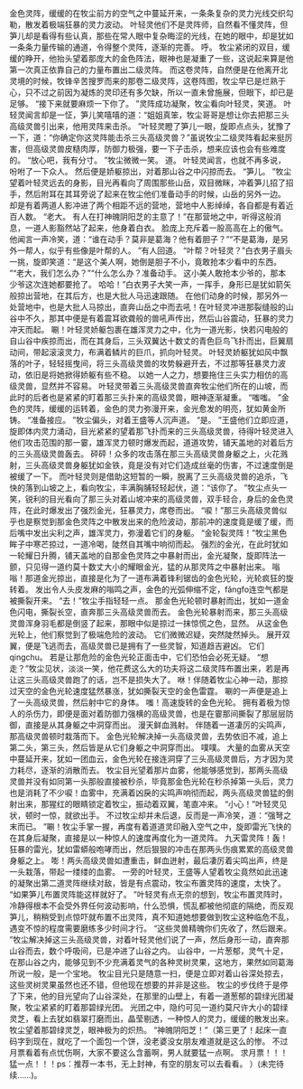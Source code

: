 金色灵阵，缓缓的在牧尘前方的空气之中蔓延开来，一条条复杂的灵力光线交织勾勒，散发着极端狂暴的灵力波动。
叶轻灵他们不是灵阵师，自然看不懂灵阵，但笋儿却是看得有些认真，那些在常人眼中复杂晦涩的光线，在她的眼中，却是犹如一条条力量传输的通道，令得整个灵阵，逐渐的完善。
呼。
牧尘紧闭的双目，缓缓的睁开，他抬头望着那庞大的金色阵法，眼神也是凝重了一些，这说起来算是他第一次真正依靠自己的力量布置出二级灵阵。
而这卷灵阵，自然便是在他离开北灵境的时候，牧锋辛苦搜罗而来的那卷二级灵阵，这卷阵图，牧尘早已是烂熟于心，只不过之前因为凝炼的灵印还有多欠缺，所以一直未曾施展，但眼下，却已是足够。
“接下来就要麻烦一下你了。
”灵阵成功凝聚，牧尘看向叶轻灵，笑道。
叶轻灵闻言却是一怔，笋儿笑嘻嘻的道：“姐姐真笨，牧尘哥哥是想让你去把那三头高级灵兽引出来，他用灵阵来击杀。
”叶轻灵瞪了笋儿一眼，旋即点点头，犹豫了一下，道：“你确定你这灵阵能击杀三头高级灵兽？”虽说牧尘二级灵阵看起来挺厉害，但高级灵兽皮糙肉厚，防御力极强，要一下子击杀，想来应该也会有些难度的。
“放心吧，我有分寸。
”牧尘微微一笑。
道。
叶轻灵闻言，也就不再多说，吩咐了一下众人。
然后便是娇躯掠出，对着那山谷之中闪掠而去。
“笋儿。
”牧尘望着叶轻灵远去的身影，目光再看向了周围那些山岳，双目微眯，冲着笋儿招了招手，然后附耳在其耳旁说了起来在牧尘他们准备动手的时候，山岳的另外一边。
却是有着两道人影冲进了两个相距不远的营地，营地中人影绰绰，各自都是有着近百人数。
“老大。
有人在打神魄阴阳芝的主意了！”在那营地之中，听得这般消息，一道人影豁然站了起来，他身着白衣。
脸庞上充斥着一股高高在上的傲气。
他闻言一声冷笑，道：“谁在动手？莫非是葛海？他有着胆子？”“不是葛海，是另外一帮人，似乎有些像是叶帮的人。
”有人回道。
“叶帮？叶轻灵？”白衣男子眉头一挑，旋即笑道：“是这个美人啊，她倒是胆子不小，竟敢抢本少看中的东西。
”“老大，我们怎么办？”“什么怎么办？准备动手。
这小美人敢抢本少爷的，那本少爷这次连她都要抢了。
哈哈！”白衣男子大笑一声，一挥手，身形已是犹如箭矢般掠出营地，在其后方，也是大批人马迅速跟随。
在他们动身的时候，那另外一处营地中，也是大批人马掠出，直奔山岳之中而去吼！在叶轻灵冲进那裂缝般的山谷中不久，那其中便是有着震耳欲聋般的兽吼声传出，然后山谷震动，狂暴的灵力冲天而起。
唰！叶轻灵娇躯包裹在雄浑灵力之中，化为一道光影，快若闪电般的自山谷中疾掠而出，而在其身后，三头双翼达十数丈的青色巨鸟飞扑而出，巨翼扇动间，带起滚滚灵力，布满着鳞片的巨爪，抓向叶轻灵。
叶轻灵娇躯犹如风中飘落的叶子，轻轻摇曳间，将三头高级灵兽的攻势躲避开去，不过那等狂暴灵力波动，依旧是将她掀得娇躯有些不稳。
以她一人之力，想要拖住三头实力相仿的高级灵兽，显然并不容易。
叶轻灵带着三头高级灵兽直奔牧尘他们所在的山坡，而此时的后者也是紧紧的盯着那三头扑来的高级灵兽，眼神逐渐凝重。
“嗤嗤。
”金色的灵阵，缓缓的运转着，金色的灵力弥漫开来，金光愈发的明亮，犹如黄金所铸。
“准备接应。
”牧尘偏头，对着王盛等人沉声道。
“是。
”王盛他们立即应道，旋即体内灵力涌动，目光紧紧的望着那飞扑而来的三头高级灵兽，待得叶轻灵进入他们攻击范围的那一霎，雄浑灵力顿时爆发而起，道道攻势，铺天盖地的对着后方的三头高级灵兽轰去。
砰砰！众多的攻击落在那三头高级灵兽身躯之上，火花溅射，三头高级灵兽身躯犹如金铁，竟是没有对它们造成丝毫的伤害，不过速度倒是被缓了一下。
而叶轻灵则是借助这短暂的一瞬，脱离了三头高级灵兽的追杀，飞快的落到山坡之上，看向牧尘，丰满胸脯轻轻起伏，道：“该你了。
”牧尘点头一笑，锐利的目光看向了那三头对着山坡冲来的高级灵兽，双手轻合，身后的金色灵阵，在此时爆发出了强烈金光，狂暴灵力，席卷而出。
“唳！”那三头高级灵兽似乎也是察觉到那金色灵阵之中散发出来的危险波动，那前冲的速度竟是缓了缓，而后嘴中发出尖利之声，雄浑灵力，弥漫着它们的身躯。
“金轮裂灵阵！”牧尘黑色眸子中寒芒掠过，一道冷喝，陡然自其嘴中响彻而起。
强烈的金光，在此时犹如一轮耀日升腾，铺天盖地的自那金色灵阵之中暴射而出，金光凝聚，旋即阵法一颤，只见得一道约莫十数丈大小的耀眼金光，猛的从那灵阵之中暴射出来。
嗡嗡！那道金光掠出，直接是化为了一道布满着锋利锯齿的金色光轮，光轮疯狂的旋转着。
发出令人头皮发麻的嗡鸣之声，金色的光弧伸缩不定，fǎngfo连空气都是被撕裂开来。
“去！”牧尘手指轻轻一点。
那金色光轮顿时暴射而出，犹如一道金色闪电，撕裂长空，直奔那三头高级灵兽而去。
金色光轮暴射而来，那三头高级灵兽浑身羽毛都是倒竖了起来，那眼中似是掠过一抹惊慌之色，显然。
从这金色光轮上，他们察觉到了极端危险的波动。
它们微微迟疑，突然陡然掉头。
展开双翼，便是飞逃而去，高级灵兽已是拥有了一些灵智，知道趋吉避凶。
它们qingchu。
若是让那危险的金色光轮正面击中，它们恐怕会必死无疑。
“想走？”牧尘见状，淡淡一笑，他花费这么大的功夫将这二级灵阵布置出来，若是再让这三头高级灵兽跑了的话，岂不是损失大了。
咻！伴随着牧尘心神一动，那掠过天空的金色光轮速度猛然暴涨，犹如撕裂天空的金色雷霆。
唰的一声便是追上了一头高级灵兽，然后射中它的身体。
嗤！高速旋转的金色光轮。
拥有着极为惊人的杀伤力，即便是面对着防御力强横的高级灵兽，也是在霎那间撕裂了那层层防御，直接是从其身躯之中洞穿而出。
漫天鲜血溅射。
伴随着一道凄厉的尖鸣声，那高级灵兽顿时栽落而下。
金色光轮解决掉一头高级灵兽，去势依旧不减，追上第二头，第三头，然后皆是从它们身躯之中洞穿而出。
噗噗。
大量的血雾从天空中蔓延开来，犹如一团血云，金色光轮在接连洞穿了三头高级灵兽后，方才因为灵力耗尽，逐渐的消散而去。
牧尘目光望着那片血雾，他能够感觉到，那两头高级灵兽并没有如同第一头那般直接被秒杀，毕竟那金色光轮在秒杀掉第一头后，灵力也是消耗了不少唳！血雾中，充满着凶戾的尖鸣声响彻而起，两头高级灵兽猛的倒射出来，那猩红的眼睛锁定着牧尘，振动着双翼，笔直冲来。
“小心！”叶轻灵见状，顿时一惊，就欲出手。
不过牧尘却并未后退，反而是一声冷笑，道：“强弩之末而已。
”唰！牧尘手掌一握，再度有着道道灵印融入空气之中，旋即雷光飞快的在其身后凝聚，直接是以一种惊人的速度再度化为一道灵阵。
九天雷灵阵！轰！狂暴的雷光，犹如雷蟒般咆哮而出，然后狠狠的冲击在那两头伤痕累累的高级灵兽身躯之上。
嘭！两头高级灵兽如遭重击，鲜血迸射，最后凄厉着尖鸣出声，终是一头栽落，带起一缕缕的血雾。
一旁的叶轻灵，王盛等人望着牧尘竟然如此迅速的凝聚出第二道灵阵继续对敌，皆是有点震动，牧尘布置灵阵的速度，太快了。
“如果笋儿布置灵阵能这样就好了。
”叶轻灵有点无奈的想到，牧尘布置灵阵时，冷静得根本不会受外界任何波动影响，什么恐惧，慌乱都被他彻底的隔绝，而反观笋儿，稍稍受到点惊吓就布置不出灵阵，真不知道她想要做到牧尘这种临危不乱，遇变不惊的程度需要磨练多少时间才行。
“这些灵兽精魄你们先收了，然后跟来。
”牧尘解决掉这三头高级灵兽，对着叶轻灵他们说了一声，然后身形一动，直奔那山谷而去，数个呼吸间，已是冲进了山谷之内。
山谷中，一片葱郁，灵气十足，在那山谷之内，能够见到不少充满着灵气的各种灵树灵果，这地方，果然如同葛海所说一般，是一个宝地。
牧尘目光只是随意一扫，便是立即对着山谷深处掠去，这些灵树灵果虽然也还不错，但他现在想要的并非是这些。
牧尘的步伐终于是停了下来，他的目光望向了山谷深处，在那里的山壁上，有着一道葱郁的碧绿光团凝聚，牧尘紧紧的盯着那碧绿光团。
光团之中，隐约可见一道约莫尺许大小的碧绿灵芝，看上去犹如翡翠打磨而出，晶莹剔透，一种惊人的灵力，缓缓的散发出来。
牧尘望着那碧绿灵芝，眼神极为的炽热。
“神魄阴阳芝！”（第三更了！起床一直码字到现在，就吃了一个面包一个饼，没老婆没女朋友难道就是这么的惨。
不过月票看着有点忧伤啊，大家不要这么含蓄啊，男人就要猛一点啊。
求月票！！！猛一点！！！ps：推荐一本书，无上封神，有空的朋友可以去看看。
）(未完待续……)。
